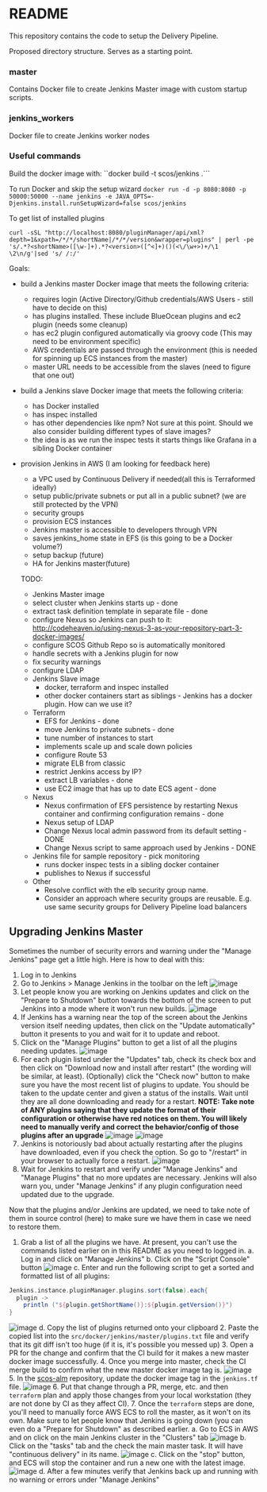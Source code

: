 # README

This repository contains the code to setup the Delivery Pipeline.

Proposed directory structure. Serves as a starting point.

### master

Contains Docker file to create Jenkins Master image with custom startup scripts.

### jenkins_workers

Docker file to create Jenkins worker nodes

### Useful commands

Build the docker image with:
``docker build -t scos/jenkins .```

To run Docker and skip the setup wizard
```docker run -d -p 8080:8080 -p 50000:50000 --name jenkins -e JAVA_OPTS=-Djenkins.install.runSetupWizard=false scos/jenkins```

To get list of installed plugins

```curl -sSL "http://localhost:8080/pluginManager/api/xml?depth=1&xpath=/*/*/shortName|/*/*/version&wrapper=plugins" | perl -pe 's/.*?<shortName>([\w-]+).*?<version>([^<]+)()(<\/\w+>)+/\1 \2\n/g'|sed 's/ /:/'```


Goals:
* build a Jenkins master Docker image that meets the following criteria:
  * requires login (Active Directory/Github credentials/AWS Users - still have to decide on this)
  * has plugins installed. These include BlueOcean plugins and ec2 plugin (needs some cleanup)
  * has ec2 plugin configured automatically via groovy code (This may need to be environment specific)
  * AWS credentials are passed through the environment (this is needed for spinning up ECS instances from the master)
  * master URL needs to be accessible from the slaves (need to figure that one out)
* build a Jenkins slave Docker image that meets the following criteria:
  * has Docker installed
  * has inspec installed
  * has other dependencies like npm? Not sure at this point. Should we also consider building different types of slave images?
  * the idea is as we run the inspec tests it starts things like Grafana in a sibling Docker container
* provision Jenkins in AWS (I am looking for feedback here)
  * a VPC used by Continuous Delivery if needed(all this is Terraformed ideally)
  * setup public/private subnets or put all in a public subnet? (we are still protected by the VPN)
  * security groups
  * provision ECS instances
  * Jenkins master is accessible to developers through VPN
  * saves jenkins_home state in EFS (is this going to be a Docker volume?)
  * setup backup (future)
  * HA for Jenkins master(future)


  TODO:
  * Jenkins Master image
   * select cluster when Jenkins starts up - done
   * extract task definition template in separate file - done
   * configure Nexus so Jenkins can push to it:  http://codeheaven.io/using-nexus-3-as-your-repository-part-3-docker-images/
   * configure SCOS Github Repo so is automatically monitored
   * handle secrets with a Jenkins plugin for now
   * fix security warnings
   * configure LDAP
  * Jenkins Slave image
    * docker, terraform and inspec installed
    * other docker containers start as siblings - Jenkins has a docker plugin. How can we use it?
  * Terraform
    * EFS for Jenkins - done
    * move Jenkins to private subnets   - done  
    * tune number of instances to start
    * implements scale up and scale down policies
    * configure Route 53
    * migrate ELB from classic
    * restrict Jenkins access by IP?
    * extract LB variables - done
    * use EC2 image that has up to date ECS agent - done
  * Nexus
    * Nexus confirmation of EFS persistence by restarting Nexus container and confirming configuration remains - done
    * Nexus setup of LDAP
    * Change Nexus local admin password from its default setting - DONE
    * Change Nexus script to same approach used by Jenkins - DONE
  * Jenkins file for sample repository - pick monitoring
    * runs docker inspec tests in a sibling docker container
    * publishes to Nexus if successful    
  * Other  
    * Resolve conflict with the elb security group name.
    * Consider an approach where security groups are reusable. E.g. use same security groups for Delivery Pipeline load balancers    


## Upgrading Jenkins Master
Sometimes the number of security errors and warning under the "Manage Jenkins" page get a little high. Here is how to deal with this:

1. Log in to Jenkins
2. Go to Jenkins > Manage Jenkins in the toolbar on the left
![image](https://user-images.githubusercontent.com/31485710/79465695-b466a000-7fc9-11ea-96fd-8c3e362ea02b.png)
3. Let people know you are working on Jenkins updates and click on the "Prepare to Shutdown" button towards the bottom of the screen to put Jenkins into a mode where it won't run new builds.
![image](https://user-images.githubusercontent.com/31485710/79466475-a402f500-7fca-11ea-8af8-0295603fcad8.png)
4. If Jenkins has a warning near the top of the screen about the Jenkins version itself needing updates, then click on the "Update automatically" button it presents to you and wait for it to update and reboot.
5. Click on the "Manage Plugins" button to get a list of all the plugins needing updates.
![image](https://user-images.githubusercontent.com/31485710/79466685-e6c4cd00-7fca-11ea-9bee-f56f063f5b64.png)
6. For each plugin listed under the "Updates" tab, check its check box and then click on "Download now and install after restart" (the wording will be similar, at least). (Optionally) click the "Check now" button to make sure you have the most recent list of plugins to update. You should be taken to the update center and given a status of the installs. Wait until they are all done downloading and ready for a restart. __NOTE: Take note of ANY plugins saying that they update the format of their configuration or otherwise have red notices on them. You will likely need to manually verify and correct the behavior/config of those plugins after an upgrade__
![image](https://user-images.githubusercontent.com/31485710/79466843-1d024c80-7fcb-11ea-8eef-64bfc41f8cc9.png)
![image](https://user-images.githubusercontent.com/31485710/79467256-97cb6780-7fcb-11ea-8cde-05bb098c6695.png)
7. Jenkins is notoriously bad about actually restarting after the plugins have downloaded, even if you check the option. So go to "<jenkins url>/restart" in your browser to actually force a restart.
![image](https://user-images.githubusercontent.com/31485710/79467523-d6612200-7fcb-11ea-8c0d-786e9497f3b4.png)
8. Wait for Jenkins to restart and verify under "Manage Jenkins" and "Manage Plugins" that no more updates are necessary. Jenkins will also warn you, under "Manage Jenkins" if any plugin configuration need updated due to the upgrade.

Now that the plugins and/or Jenkins are updated, we need to take note of them in source control (here) to make sure we have them in case we need to restore them. 
1. Grab a list of all the plugins we have. At present, you can't use the commands listed earlier on in this README as you need to logged in.
  a. Log in and click on "Manage Jenkins"
  b. Click on the "Script Console" button
  ![image](https://user-images.githubusercontent.com/31485710/79471820-12e34c80-7fd1-11ea-8ed5-327d891a0e39.png)
  c. Enter and run the following script to get a sorted and formatted list of all plugins:
  ```groovy
  Jenkins.instance.pluginManager.plugins.sort(false).each{
    plugin -> 
      println ("${plugin.getShortName()}:${plugin.getVersion()}")
  }
  ```
  ![image](https://user-images.githubusercontent.com/31485710/79472035-58a01500-7fd1-11ea-857d-3826dc91c4c2.png)
  d. Copy the list of plugins returned onto your clipboard
2. Paste the copied list into the `src/docker/jenkins/master/plugins.txt` file and verify that its git diff isn't too huge (if it is, it's possible you messed up)
3. Open a PR for the change and confirm that the CI build for it makes a new master docker image successfully.
4. Once you merge into master, check the CI merge build to confirm what the new master docker image tag is.
![image](https://user-images.githubusercontent.com/31485710/79472538-f5fb4900-7fd1-11ea-968c-55dda16cb44b.png)
5. In the [scos-alm](https://github.com/SmartColumbusOS/scos-alm) repository, update the docker image tag in the `jenkins.tf` file.
![image](https://user-images.githubusercontent.com/31485710/79472750-3955b780-7fd2-11ea-86e2-e576968befcd.png)
6. Put that change through a PR, merge, etc. and then `terraform` plan and apply those changes from your local workstation (they are not done by CI as they affect CI).
7. Once the `terraform` steps are done, you'll need to manually force AWS ECS to roll the master, as it won't on its own. Make sure to let people know that Jenkins is going down (you can even do a "Prepare for Shutdown" as described earlier.
  a. Go to ECS in AWS and on click on the main Jenkins cluster in the "Clusters" tab
  ![image](https://user-images.githubusercontent.com/31485710/79473153-be40d100-7fd2-11ea-8aa3-39d1ca403a27.png)
  b. Click on the "tasks" tab and the check the main master task. It will have "continuous delivery" in its name.
  ![image](https://user-images.githubusercontent.com/31485710/79473412-18da2d00-7fd3-11ea-967d-d7dc2f9fea97.png)
  c. Click on the "stop" button, and ECS will stop the container and run a new one with the latest image.
  ![image](https://user-images.githubusercontent.com/31485710/79473519-3c04dc80-7fd3-11ea-9e0d-b444356bf07c.png)
  d. After a few minutes verify that Jenkins back up and running with no warning or errors under "Manage Jenkins"
